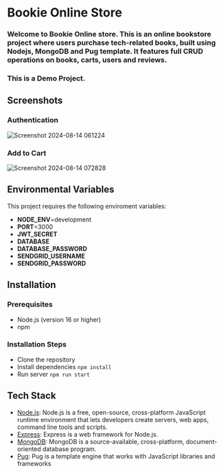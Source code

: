 # **Bookie Online Store**
### Welcome to Bookie Online store. This is an online bookstore project where users purchase tech-related books, built using Nodejs, MongoDB and Pug template. It features full CRUD operations on books, carts, users and reviews.
### This is a Demo Project.

## Screenshots
### **Authentication**

![Screenshot 2024-08-14 061224](https://github.com/user-attachments/assets/873d7183-1dde-4c52-b029-608f537a5854)

### **Add to Cart**

![Screenshot 2024-08-14 072828](https://github.com/user-attachments/assets/f97989c8-a27e-4498-838e-100a47667a13)


## Environmental Variables
This project requires the following enviroment variables:
* **NODE_ENV**=development
* **PORT**=3000
* **JWT_SECRET**
* **DATABASE**
* **DATABASE_PASSWORD**
* **SENDGRID_USERNAME**
* **SENDGRID_PASSWORD**

## Installation

### Prerequisites
* Node.js (version 16 or higher)
* npm

### Installation Steps
* Clone the repository
* Install dependencies ```npm install```
* Run server ```npm run start```

## Tech Stack
* [Node.js](https://nodejs.org/en): Node.js is a free, open-source, cross-platform JavaScript runtime environment that lets developers create servers, web apps, command line tools and scripts.
* [Express](https://expressjs.com/): Express is a web framework for Node.js.
* [MongoDB](https://www.mongodb.com/): MongoDB is a source-available, cross-platform, document-oriented database program. 
* [Pug](https://pugjs.org/api/getting-started.html): Pug is a template engine that works with JavaScript libraries and frameworks
